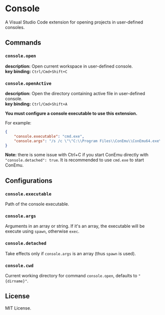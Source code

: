 # Console

A Visual Studio Code extension for opening projects in user-defined consoles.

## Commands

### `console.open`

**description:** Open current workspace in user-defined console.  
**key binding:** `Ctrl/Cmd+Shift+C`

### `console.openActive`  

**description:** Open the directory containing active file in user-defined console.  
**key binding:** `Ctrl/Cmd+Shift+A`

**You must configure a console executable to use this extension.**

For example:

```json
{
    "console.executable": "cmd.exe",
    "console.args": "/s /c \"\"C:\\Program Files\\ConEmu\\ConEmu64.exe\" /single /icon code.exe /title \"ConEmu - Visual Studio Code\"\""
}
```

**Note:** there is some issue with Ctrl+C if you start ConEmu directly with `"console.detached": true`.
It is recommended to use `cmd.exe` to start ConEmu.

## Configurations

### `console.executable`

Path of the console executable.

### `console.args`

Arguments in an array or string.
If it's an array, the executable will be execute using `spawn`, otherwise `exec`.

### `console.detached`

Take effects only if `console.args` is an array (thus `spawn` is used).

### `console.cwd`

Current working directory for command `console.open`, defaults to `"{dirname}"`.

## License

MIT License.
